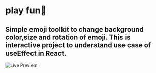 # play fun🥭

## Simple emoji toolkit to change background color,size and rotation of emoji. This is interactive project to understand use case of useEffect in React.

![Live Previem](./)
